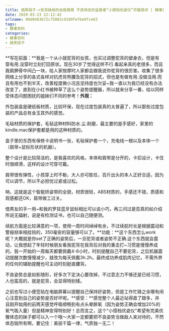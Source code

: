 ```yaml
---
title: 搞笑段子->驼背妹纸的自我救赎 不良体态的监督者“小搭档优姿仪”开箱简评 | 糗事百科
date: 2020-03-23 22:12:42
urlname: 09d0483672c75083c9189fe7be9fce63
tags: 
- 糗事百科
categories:
- 糗事百科
- 搞笑段子
---
```

**写在前面：**我是ㄧ个从小就驼背的女孩，也买过调整驼背的塑身衣，但是有穿有用.没穿时立刻打回原状。现在30岁了觉得这样不行.看起来真的老很多，而且我肩胛骨中间凸一块，给人家按摩时人家都会跟我说你驼背的很厉害。收集了很多网络上分享的各式各样对抗虎背熊腰及驼背的招式，但也是有做有用.没做没用.而且有用也不到半天，改善程度微小况且坚持度也欠妥~我一直以为我已经没有办法改变了，直到在小红书被种草了这么个姿势提醒器，所以就来分享一番，给以同样受体态问题困扰的姐妹们不同的参考！**外观：**

外包装盒是硬纸板材质，比较环保，现在过度包装真的太普遍了，所以那些过度包装的产品总有金玉其外的感觉。

毛毡材质的保护套，毛毡这种材料防水.尘.耐磨，最主要的是手感好，家里的kindle.mac保护套都是用的这种材质的。

盒子里的东西有保修卡说明书一张，毛毡保护套一个，充电线一根以及本体一个（肩带+鼠标形状的机器）。

整个设计是比较简洁的，是我喜欢的风格，本体和肩带是分开的，卡扣设计，卡住时很顺滑，这样的设计可穿可戴。

肩带很有弹性，小孩穿上时不勒，大人亦可胜任，百斤出头的本人正好合适，因为可以调节，所以不必担忧过紧或过松。

呐，这就是这个智能矫姿带的全貌，材质很轻，ABS材质的，手感还不错，质感和观感都还OK，肩带做工过关。

借男友的手一用~和我的罗技蓝牙鼠标相比可以说小巧，再三问过是否真的如介绍所说无辐射，说是有检测证书，也可以自己随便测。

续航方面是比较满意的一项，使用一周时间绰绰有余，不过续航时长是根据震动和警报频率相挂钩的，350毫安的容量够可以了。**功能：**这个东西怎么work呢？大概就是你set了正确的姿势后，一旦驼背或者姿势不正确.这个东西就会震动，让我想起了年轻时候朋友看我驼背在我背后对我的重击打~习惯是慢慢养成的，我一开始的一周每天都要佩戴4-6小时，时刻提醒自己不要驼背，之后机器震动提醒次数慢慢减少，就改为每天佩戴3h.2h，最终成功养成肌肉记忆，不需外界的任何的辅助提醒也可主动时刻挺直腰背。

不良姿势总是如影随形，好多次下定决心要改掉，不过意志力不够还是已经习惯，人也蛮高的，就是驼背，会显得特别矮。

之前也写过小便签贴在电脑屏幕以提醒自己保持好姿势，但是工作忙碌之余哪有闲心注意到自己的姿势是否好坏呢。**感受：**感觉整个人最近站得直了跟多，并且刚开始用的前两天感觉呼吸顺畅到有点头晕醉氧（因为姿势正确会增加20%的氧气吸入量）但是精神变得特别好！总而言之，这个"小搭档优姿仪"希望有完美优雅体态的妹子都可以入一个哦～大家一定都要把不良姿势当做敌人来对待的，不然体态毁所有啊，要记住：美丽千篇一律，气质独一无二！


